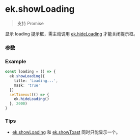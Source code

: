 # ek.showLoading

> <Icon type="success" /> 支持 Promise

显示 loading 提示框，需主动调用 [ek.hideLoading](./hideLoading) 才能关闭提示框。

### 参数

<Props :data="props" options />

### Example

```ts
const loading = () => {
  ek.showLoading({
    title: 'Loading...',
    mask: 'true'
  })
  setTimeout(() => {
    ek.hideLoading()
  }, 2000)
}
```

### Tips

- [ek.showLoading](./showLoading) 和 [ek.showToast](./showToast) 同时只能显示一个。

<script setup>
const props = [
    {
        name: "title", 
        type: "string",
        default: "",
        required: true, 
        desc:"提示的内容", 
        version: "0.1.0"
    },
    {
        name: "mask", 
        type: "boolean",
        default: "false",
        required: false, 
        desc:"是否显示半透明蒙层，防止触摸穿透", 
        version: "0.1.0",
    },
]
</script>
